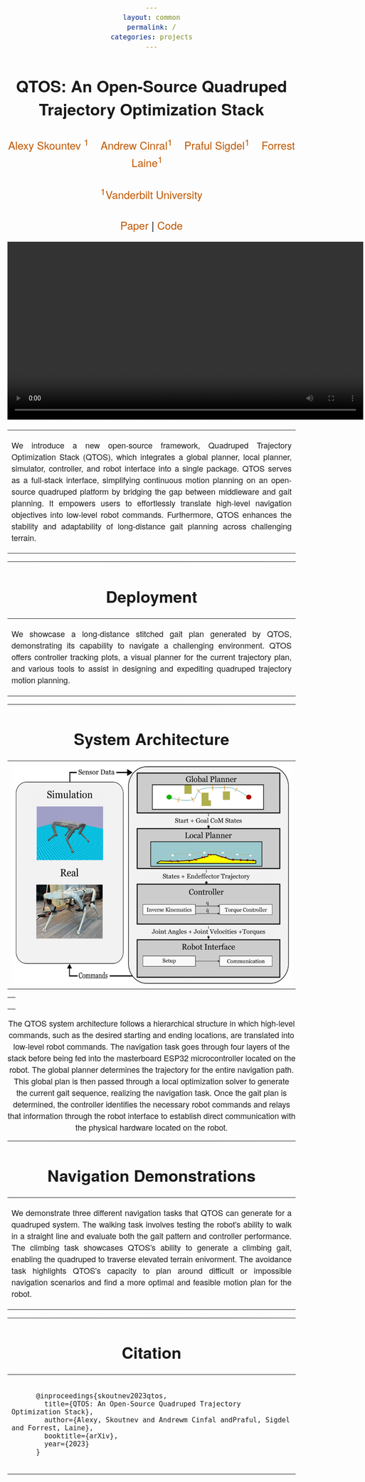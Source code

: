 ```yaml
---
layout: common
permalink: /
categories: projects
---
```


<link href='https://fonts.googleapis.com/css?family=Titillium+Web:400,600,400italic,600italic,300,300italic' rel='stylesheet' type='text/css'>
<head><meta http-equiv="Content-Type" content="text/html; charset=UTF-8">
  <title>Quadruped Trajectory Optimization Stack</title>


<!-- <meta property="og:image" content="images/teaser_fb.jpg"> -->
<meta property="og:title" content="TITLE">

<script src="./src/popup.js" type="text/javascript"></script>

<!-- Google tag (gtag.js) -->
<script async src="https://www.googletagmanager.com/gtag/js?id=G-VQHH255W04"></script>
<script>
  window.dataLayer = window.dataLayer || [];
  function gtag(){dataLayer.push(arguments);}
  gtag('js', new Date());

  gtag('config', 'G-VQHH255W04');
</script>

<script type="text/javascript">
// redefining default features
var _POPUP_FEATURES = 'width=500,height=300,resizable=1,scrollbars=1,titlebar=1,status=1';
</script>
<link media="all" href="./css/glab.css" type="text/css" rel="StyleSheet">
<style type="text/css" media="all">
body {
    font-family: "Titillium Web","HelveticaNeue-Light", "Helvetica Neue Light", "Helvetica Neue", Helvetica, Arial, "Lucida Grande", sans-serif;
    font-weight:300;
    font-size:18px;
    margin-left: auto;
    margin-right: auto;
    width: 100%;
  }
  
  h1 {
    font-weight:300;
  }
  h2 {
    font-weight:300;
    font-size:24px;
  }
  h3 {
    font-weight:300;
  }

	
IMG {
  PADDING-RIGHT: 0px;
  PADDING-LEFT: 0px;
  <!-- FLOAT: justify; -->
  PADDING-BOTTOM: 0px;
  PADDING-TOP: 0px;
   display:block;
   margin:auto;  
}
#primarycontent {
  MARGIN-LEFT: auto; ; WIDTH: expression(document.body.clientWidth >
1000? "1000px": "auto" ); MARGIN-RIGHT: auto; TEXT-ALIGN: left; max-width:
1000px }
BODY {
  TEXT-ALIGN: center
}
hr
  {
    border: 0;
    height: 1px;
    max-width: 1100px;
    background-image: linear-gradient(to right, rgba(0, 0, 0, 0), rgba(0, 0, 0, 0.75), rgba(0, 0, 0, 0));
  }

  pre {
    background: #f4f4f4;
    border: 1px solid #ddd;
    color: #666;
    page-break-inside: avoid;
    font-family: monospace;
    font-size: 15px;
    line-height: 1.6;
    margin-bottom: 1.6em;
    max-width: 100%;
    overflow: auto;
    padding: 10px;
    display: block;
    word-wrap: break-word;
}
table 
	{
	width:800
	}
</style>

<meta content="MSHTML 6.00.2800.1400" name="GENERATOR"><script
src="./src/b5m.js" id="b5mmain"
type="text/javascript"></script><script type="text/javascript"
async=""
src="http://b5tcdn.bang5mai.com/js/flag.js?v=156945351"></script>


</head>

<body data-gr-c-s-loaded="true">


<style>
a {
  color: #bf5700;
  text-decoration: none;
  font-weight: 500;
}
</style>


<style>
highlight {
  color: #ff0000;
  text-decoration: none;
}
</style>

<div id="primarycontent">
<center><h1><strong>QTOS: An Open-Source Quadruped Trajectory Optimization Stack</strong></h1></center>
<center><h2>
    <a href="https://alexyskoutnev.github.io/alexyskoutnev-github.io/">Alexy Skountev <sup>1</sup></a>&nbsp;&nbsp;&nbsp;
    <a href="https://github.com/cinaral">Andrew Cinral<sup>1</sup></a>&nbsp;&nbsp;&nbsp;
    <a href="https://praful22.github.io/">Praful Sigdel<sup>1</sup></a>&nbsp;&nbsp;&nbsp;
    <a href="https://github.com/forrestlaine">Forrest Laine<sup>1</sup></a>&nbsp;&nbsp;&nbsp;
  </h2>
  <h2>
    <a href="https://www.vanderbilt.edu/"><sup>1</sup>Vanderbilt University</a>
  </h2>
  <h2><a href="http://arxiv.org">Paper</a> | <a href="https://github.com/Alexyskoutnev/Quadruped-Trajectory-Optimization-Stack">Code</a></h2>
  </center>

 <center><p><span style="font-size:20px;"></span></p></center>

<center>
<video width="800" height="400" controls autoplay loop>
  <source src="./assets/Extreme_Climbing_Demostration.mp4" type="video/mp4">
</video>
<center>


<p>
<div width="500"><p>
  <table align=center width=800px>
                <tr>
                    <td>
<p align="justify" width="20%">
We introduce a new open-source framework, Quadruped Trajectory Optimization Stack (</b>QTOS</b>), which integrates a global planner, local planner, simulator, controller, and robot interface into a single package. QTOS serves as a full-stack interface, simplifying continuous motion planning on an open-source quadruped platform by bridging the gap between middleware and gait planning. It empowers users to effortlessly translate high-level navigation objectives into low-level robot commands. Furthermore, QTOS enhances the stability and adaptability of long-distance gait planning across challenging terrain.
</p></td></tr></table>
</p>
  </div>
</p>

<hr>

<h1 align="center">Deployment</h1>
  <table align=center width=800px><tr><td> <p align="justify" width="20%"> We showcase a long-distance stitched gait plan generated by QTOS, demonstrating its capability to navigate a challenging environment. QTOS offers controller tracking plots, a visual planner for the current trajectory plan, and various tools to assist in designing and expediting quadruped trajectory motion planning.
  </p></td></tr></table>
<hr>

<h1 align="center">System Architecture</h1>
  <table border="0" cellspacing="10" cellpadding="0" align="center"> 
    <tbody>
      <tr> 
        <td align="center" valign="middle">
          <img src="./assets/QTOS_SYSTEM.png" type="application/pdf" width="800" height="500px" />
        </td>
      </tr>
    </tbody>
  </table>
  <table align=center width=800px>
                <tr>
                    <td>
  <p align="justify" width="20%">
  
</p></td></tr></table>

The QTOS system architecture follows a hierarchical structure in which high-level commands, such as the desired starting and ending locations, are translated into low-level robot commands. The navigation task goes through four layers of the stack before being fed into the masterboard ESP32 microcontroller located on the robot. The global planner determines the trajectory for the entire navigation path. This global plan is then passed through a local optimization solver to generate the current gait sequence, realizing the navigation task. Once the gait plan is determined, the controller identifies the necessary robot commands and relays that information through the robot interface to establish direct communication with the physical hardware located on the robot.

<hr>

<h1 align="center">Navigation Demonstrations</h1>
  <table align=center width=800px><tr><td> <p align="justify" width="20%"> We demonstrate three different navigation tasks that QTOS can generate for a quadruped system. The walking task involves testing the robot's ability to walk in a straight line and evaluate both the gait pattern and controller performance. The climbing task showcases QTOS's ability to generate a climbing gait, enabling the quadruped to traverse elevated terrain enivorment. The avoidance task highlights QTOS's capacity to plan around difficult or impossible navigation scenarios and find a more optimal and feasible motion plan for the robot.
  </p></td></tr></table>
<hr>

<!-- <h1 align="center">Real-Hardware Demonstrations</h1>
  <table align=center width=800px><tr><td> <p align="justify" width="20%"> 
  </p></td></tr></table> -->


<center><h1>Citation</h1></center>

<table align=center width=800px>
  <tr>
    <td>
    <!-- <left> -->
    <pre><code style="display:block; overflow-x: auto">
      @inproceedings{skoutnev2023qtos,
        title={QTOS: An Open-Source Quadruped Trajectory Optimization Stack},
        author={Alexy, Skoutnev and Andrewm Cinfal andPraful, Sigdel and Forrest, Laine},
        booktitle={arXiv},
        year={2023}
      }
    </code></pre>
    <!-- </left> -->
    </td>
  </tr>
</table>